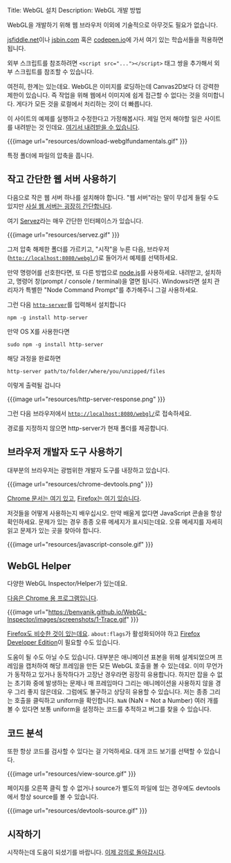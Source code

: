 Title: WebGL 설치
Description: WebGL 개발 방법

WebGL을 개발하기 위해 웹 브라우저 이외에 기술적으로 아무것도 필요가 없습니다.

[jsfiddle.net](https://jsfiddle.net/greggman/8djzyjL3/)이나 [jsbin.com](http://jsbin.com)
혹은 [codepen.io](http://codepen.io/greggman/pen/YGQjVV)에 가서 여기 있는 학습서들을 적용하면 됩니다.

외부 스크립트를 참조하려면 `<script src="..."></script>` 태그 쌍을 추가해서 외부 스크립트를 참조할 수 있습니다.

여전히, 한계는 있는데요.
WebGL은 이미지를 로딩하는데 Canvas2D보다 더 강력한 제한이 있습니다.
즉 작업을 위해 웹에서 이미지에 쉽게 접근할 수 없다는 것을 의미합니다.
게다가 모든 것을 로컬에서 처리하는 것이 더 빠릅니다.

이 사이트의 예제를 실행하고 수정한다고 가정해봅시다.
제일 먼저 해야할 일은 사이트를 내려받는 것 인데요.
[여기서 내려받을 수 있습니다](https://github.com/greggman/webgl-fundamentals/).

{{{image url="resources/download-webglfundamentals.gif" }}}

특정 폴더에 파일의 압축을 풉니다.

## 작고 간단한 웹 서버 사용하기

다음으로 작은 웹 서버 하나를 설치해야 합니다.
"웹 서버"라는 말이 무섭게 들릴 수도 있지만 [사실 웹 서버는 굉장히 간단합니다](http://games.greggman.com/game/saving-and-loading-files-in-a-web-page/).

여기 [Servez](https://greggman.github.io/servez)라는 매우 간단한 인터페이스가 있습니다.

{{{image url="resources/servez.gif" }}}

그저 압축 해제한 폴더를 가르키고, "시작"을 누른 다음, 브라우저([`http://localhost:8080/webgl/`](http://localhost:8080/webgl/))로 들어가서 예제를 선택하세요.

만약 명령어를 선호한다면, 또 다른 방법으로 [node.js](https://nodejs.org)를 사용하세요.
내려받고, 설치하고, 명령어 창(prompt / console / terminal)을 열면 됩니다.
Windows라면 설치 관리자가 특별한 "Node Command Prompt"를 추가해주니 그걸 사용하세요.

그런 다음 [`http-server`](https://github.com/indexzero/http-server)를 입력해서 설치합니다

    npm -g install http-server

만약 OS X를 사용한다면

    sudo npm -g install http-server

해당 과정을 완료하면

    http-server path/to/folder/where/you/unzipped/files

이렇게 출력될 겁니다

{{{image url="resources/http-server-response.png" }}}

그런 다음 브라우저에서 [`http://localhost:8080/webgl/`](http://localhost:8080/webgl/)로 접속하세요.

경로를 지정하지 않으면 http-server가 현재 폴더를 제공합니다.

## 브라우저 개발자 도구 사용하기

대부분의 브라우저는 광범위한 개발자 도구를 내장하고 있습니다.

{{{image url="resources/chrome-devtools.png" }}}

[Chrome 문서는 여기 있고](https://developers.google.com/web/tools/chrome-devtools/), [Firefox는 여기 있습니다](https://developer.mozilla.org/en-US/docs/Tools).

저것들을 어떻게 사용하는지 배우십시오.
만약 배울게 없다면 JavaScript 콘솔을 항상 확인하세요.
문제가 있는 경우 종종 오류 메세지가 표시되는데요.
오류 메세지를 자세히 읽고 문제가 있는 곳을 찾아야 합니다.

{{{image url="resources/javascript-console.gif" }}}

## WebGL Helper

다양한 WebGL Inspector/Helper가 있는데요.

[다음은 Chrome 용 프로그램입니다](https://benvanik.github.io/WebGL-Inspector/).

{{{image url="https://benvanik.github.io/WebGL-Inspector/images/screenshots/1-Trace.gif" }}}

[Firefox도 비슷한 것이 있는데요](https://hacks.mozilla.org/2014/03/introducing-the-canvas-debugger-in-firefox-developer-tools/).
`about:flags`가 활성화되어야 하고 [Firefox Developer Edition](https://www.mozilla.org/en-US/firefox/developer/)이 필요할 수도 있습니다.

도움이 될 수도 아닐 수도 있습니다.
대부분은 애니메이션 표본을 위해 설계되었으며 프레임을 캡처하여 해당 프레임을 만든 모든 WebGL 호출을 볼 수 있는데요.
이미 무언가가 동작하고 있거나 동작하다가 고장난 경우라면 굉장히 유용합니다.
하지만 잡을 수 없는 초기화 중에 발생하는 문제나 매 프레임마다 그리는 애니메이션을 사용하지 않을 경우 그리 좋지 않은데요.
그럼에도 불구하고 상당히 유용할 수 있습니다.
저는 종종 그리는 호출을 클릭하고 uniform을 확인합니다.
`NaN` (NaN = Not a Number) 여러 개를 볼 수 있다면 보통 uniform을 설정하는 코드를 추적하고 버그를 찾을 수 있습니다.

## 코드 분석

또한 항상 코드를 검사할 수 있다는 걸 기억하세요.
대개 코드 보기를 선택할 수 있습니다.

{{{image url="resources/view-source.gif" }}}

페이지를 오른쪽 클릭 할 수 없거나 source가 별도의 파일에 있는 경우에도 devtools에서 항상 source를 볼 수 있습니다.

{{{image url="resources/devtools-source.gif" }}}

## 시작하기

시작하는데 도움이 되셨기를 바랍니다. [이제 강의로 돌아갑시다](index.html).
